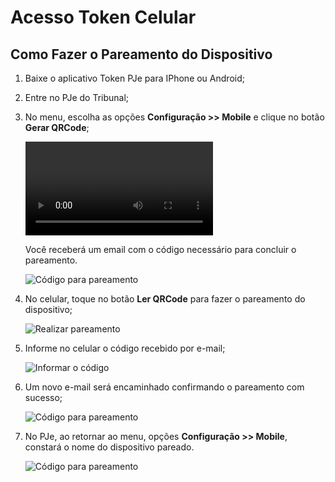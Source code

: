 # Acesso Token Celular

## Como Fazer o Pareamento do Dispositivo

1. Baixe o aplicativo Token PJe para IPhone ou Android;
2. Entre no PJe do Tribunal;
3. No menu, escolha as opções **Configuração >> Mobile** e clique no botão **Gerar QRCode**;

    ![type:video](../videos/mobile1.mp4)

    Você receberá um email com o código necessário para concluir o pareamento.

    ![Código para pareamento](../img/codigo_pareamento.png)



4. No celular, toque no botão **Ler QRCode** para fazer o pareamento do dispositivo;

    ![Realizar pareamento](../img/token_celular1.jpg)

5. Informe no celular o código recebido por e-mail;
    
    ![Informar o código](../img/informe_codigo.jpg)

6. Um novo e-mail será encaminhado confirmando o pareamento com sucesso;

    ![Código para pareamento](../img/disp_pareado.png)

7. No PJe, ao retornar ao menu, opções **Configuração >> Mobile**, constará o nome do dispositivo pareado.

    ![Código para pareamento](../img/lista_disp.png)

